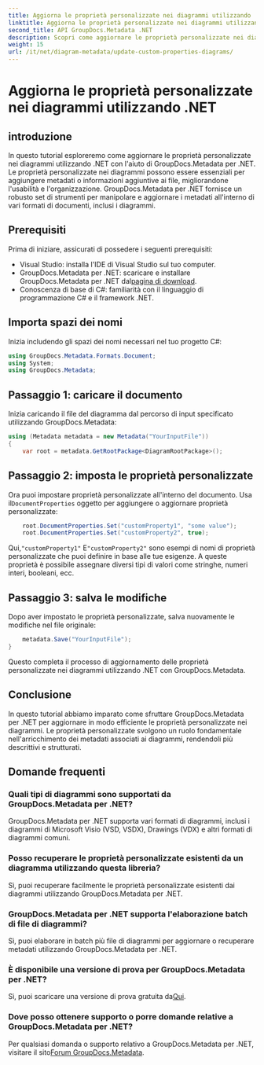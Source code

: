 ```yaml
---
title: Aggiorna le proprietà personalizzate nei diagrammi utilizzando .NET
linktitle: Aggiorna le proprietà personalizzate nei diagrammi utilizzando .NET
second_title: API GroupDocs.Metadata .NET
description: Scopri come aggiornare le proprietà personalizzate nei diagrammi utilizzando .NET con GroupDocs.Metadata per .NET. Migliora i metadati con facilità.
weight: 15
url: /it/net/diagram-metadata/update-custom-properties-diagrams/
---
```


# Aggiorna le proprietà personalizzate nei diagrammi utilizzando .NET

## introduzione
In questo tutorial esploreremo come aggiornare le proprietà personalizzate nei diagrammi utilizzando .NET con l'aiuto di GroupDocs.Metadata per .NET. Le proprietà personalizzate nei diagrammi possono essere essenziali per aggiungere metadati o informazioni aggiuntive ai file, migliorandone l'usabilità e l'organizzazione. GroupDocs.Metadata per .NET fornisce un robusto set di strumenti per manipolare e aggiornare i metadati all'interno di vari formati di documenti, inclusi i diagrammi.
## Prerequisiti
Prima di iniziare, assicurati di possedere i seguenti prerequisiti:
- Visual Studio: installa l'IDE di Visual Studio sul tuo computer.
-  GroupDocs.Metadata per .NET: scaricare e installare GroupDocs.Metadata per .NET dal[pagina di download](https://releases.groupdocs.com/metadata/net/).
- Conoscenza di base di C#: familiarità con il linguaggio di programmazione C# e il framework .NET.

## Importa spazi dei nomi
Inizia includendo gli spazi dei nomi necessari nel tuo progetto C#:
```csharp
using GroupDocs.Metadata.Formats.Document;
using System;
using GroupDocs.Metadata;
```
## Passaggio 1: caricare il documento
Inizia caricando il file del diagramma dal percorso di input specificato utilizzando GroupDocs.Metadata:
```csharp
using (Metadata metadata = new Metadata("YourInputFile"))
{
    var root = metadata.GetRootPackage<DiagramRootPackage>();
```
## Passaggio 2: imposta le proprietà personalizzate
 Ora puoi impostare proprietà personalizzate all'interno del documento. Usa il`DocumentProperties` oggetto per aggiungere o aggiornare proprietà personalizzate:
```csharp
    root.DocumentProperties.Set("customProperty1", "some value");
    root.DocumentProperties.Set("customProperty2", true);
```
 Qui,`"customProperty1"` E`"customProperty2"` sono esempi di nomi di proprietà personalizzate che puoi definire in base alle tue esigenze. A queste proprietà è possibile assegnare diversi tipi di valori come stringhe, numeri interi, booleani, ecc.
## Passaggio 3: salva le modifiche
Dopo aver impostato le proprietà personalizzate, salva nuovamente le modifiche nel file originale:
```csharp
    metadata.Save("YourInputFile");
}
```
Questo completa il processo di aggiornamento delle proprietà personalizzate nei diagrammi utilizzando .NET con GroupDocs.Metadata.

## Conclusione
In questo tutorial abbiamo imparato come sfruttare GroupDocs.Metadata per .NET per aggiornare in modo efficiente le proprietà personalizzate nei diagrammi. Le proprietà personalizzate svolgono un ruolo fondamentale nell'arricchimento dei metadati associati ai diagrammi, rendendoli più descrittivi e strutturati.

## Domande frequenti
### Quali tipi di diagrammi sono supportati da GroupDocs.Metadata per .NET?
GroupDocs.Metadata per .NET supporta vari formati di diagrammi, inclusi i diagrammi di Microsoft Visio (VSD, VSDX), Drawings (VDX) e altri formati di diagrammi comuni.
### Posso recuperare le proprietà personalizzate esistenti da un diagramma utilizzando questa libreria?
Sì, puoi recuperare facilmente le proprietà personalizzate esistenti dai diagrammi utilizzando GroupDocs.Metadata per .NET.
### GroupDocs.Metadata per .NET supporta l'elaborazione batch di file di diagrammi?
Sì, puoi elaborare in batch più file di diagrammi per aggiornare o recuperare metadati utilizzando GroupDocs.Metadata per .NET.
### È disponibile una versione di prova per GroupDocs.Metadata per .NET?
 Sì, puoi scaricare una versione di prova gratuita da[Qui](https://releases.groupdocs.com/).
### Dove posso ottenere supporto o porre domande relative a GroupDocs.Metadata per .NET?
 Per qualsiasi domanda o supporto relativo a GroupDocs.Metadata per .NET, visitare il sito[Forum GroupDocs.Metadata](https://forum.groupdocs.com/c/metadata/14).